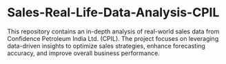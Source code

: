 # Sales-Real-Life-Data-Analysis-CPIL
This repository contains an in-depth analysis of real-world sales data from Confidence Petroleum India Ltd. (CPIL). The project focuses on leveraging data-driven insights to optimize sales strategies, enhance forecasting accuracy, and improve overall business performance.
